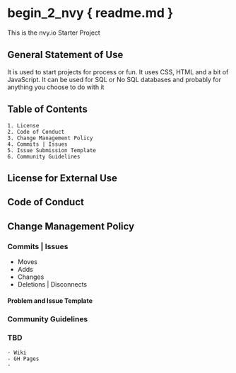 # begin_2_nvy { readme.md } 
This is the nvy.io Starter Project

## General Statement of Use

It is used to start projects for process or fun. It uses CSS, HTML and a bit of JavaScript. 
It can be used for SQL or No SQL databases and probably for anything you choose to do with it

## Table of Contents
    1. License
    2. Code of Conduct
    3. Change Management Policy
    4. Commits | Issues
    5. Issue Submission Template
    6. Community Guidelines
## License for External Use
## Code of Conduct
## Change Management Policy 
### Commits | Issues

- Moves
- Adds
- Changes
- Deletions | Disconnects

#### Problem and Issue Template
### Community Guidelines

### TBD
    - Wiki
    - GH Pages
    -   



